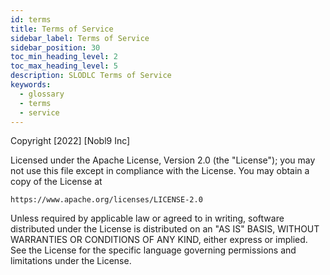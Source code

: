 ```yaml
---
id: terms
title: Terms of Service
sidebar_label: Terms of Service
sidebar_position: 30
toc_min_heading_level: 2
toc_max_heading_level: 5
description: SLODLC Terms of Service
keywords:
  - glossary
  - terms
  - service
---
```

Copyright [2022] [Nobl9 Inc]

Licensed under the Apache License, Version 2.0 (the "License");
you may not use this file except in compliance with the License.
You may obtain a copy of the License at

    https://www.apache.org/licenses/LICENSE-2.0

Unless required by applicable law or agreed to in writing, software
distributed under the License is distributed on an "AS IS" BASIS,
WITHOUT WARRANTIES OR CONDITIONS OF ANY KIND, either express or implied.
See the License for the specific language governing permissions and
limitations under the License.
